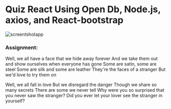 # Quiz React Using Open Db, Node.js, axios, and React-bootstrap


![screentshotapp](https://user-images.githubusercontent.com/6659864/53807063-e72d1080-3f4e-11e9-8c99-394cc9aa4d73.png)



### Assignment:
Well, we all have a face that we hide away forever
And we take them out and show ourselves when everyone has gone
Some are satin, some are steel
Some are silk and some are leather
They're the faces of a stranger
But we'd love to try them on


Well, we all fall in love
But we disregard the danger
Though we share so many secrets
There are some we never tell
Why were you so surprised that you never saw the stranger?
Did you ever let your lover see the stranger in yourself?
